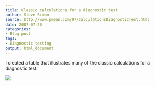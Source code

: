 ```yaml
---
title: Classic calculations for a diagnostic test
author: Steve Simon
source: http://www.pmean.com/07/CalculationsDiagnosticTest.html
date: 2007-07-20
categories:
- Blog post
tags:
- Diagnostic testing
output: html_document
---
```

I created a table that illustrates many of the classic calculations for
a diagnostic test.

<!---More--->

![](http://www.pmean.com/new-images/07/CalculationsDiagnosticTest01.gif)

